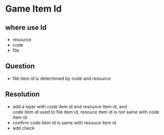 # Game Item Id
## where use Id
* resource  
* code  
* file  
## Question
* file item id is determined by code and resource  
## Resolution
* add a layer with code item id and resource item id, and   
  code item id used to file item id, resouce item id is not same with code item id  
* confirm code item id is same with resouce item id  
* add check  
